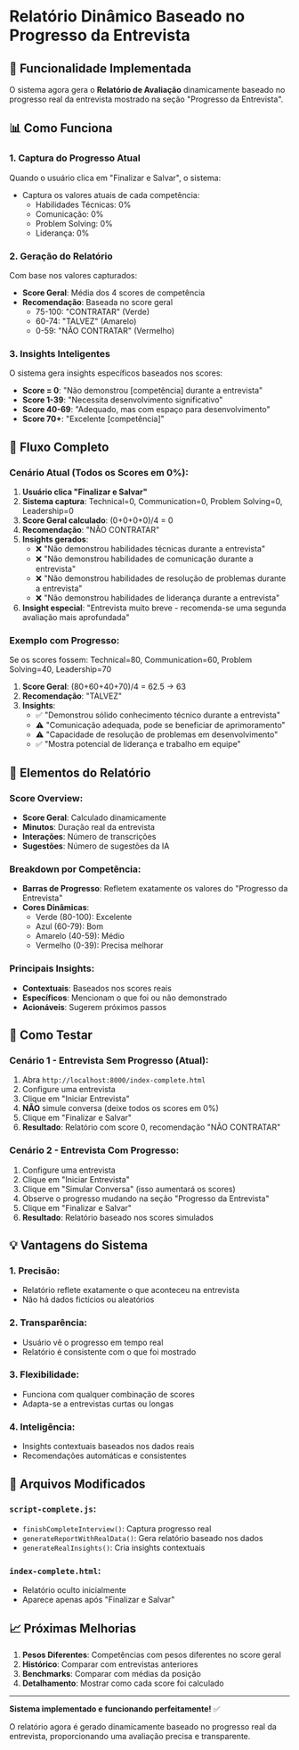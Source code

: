 # Relatório Dinâmico Baseado no Progresso da Entrevista

## 🎯 Funcionalidade Implementada

O sistema agora gera o **Relatório de Avaliação** dinamicamente baseado no progresso real da entrevista mostrado na seção "Progresso da Entrevista".

## 📊 Como Funciona

### 1. **Captura do Progresso Atual**
Quando o usuário clica em "Finalizar e Salvar", o sistema:
- Captura os valores atuais de cada competência:
  - Habilidades Técnicas: 0%
  - Comunicação: 0%
  - Problem Solving: 0%
  - Liderança: 0%

### 2. **Geração do Relatório**
Com base nos valores capturados:
- **Score Geral**: Média dos 4 scores de competência
- **Recomendação**: Baseada no score geral
  - 75-100: "CONTRATAR" (Verde)
  - 60-74: "TALVEZ" (Amarelo)
  - 0-59: "NÃO CONTRATAR" (Vermelho)

### 3. **Insights Inteligentes**
O sistema gera insights específicos baseados nos scores:
- **Score = 0**: "Não demonstrou [competência] durante a entrevista"
- **Score 1-39**: "Necessita desenvolvimento significativo"
- **Score 40-69**: "Adequado, mas com espaço para desenvolvimento"
- **Score 70+**: "Excelente [competência]"

## 🔄 Fluxo Completo

### Cenário Atual (Todos os Scores em 0%):
1. **Usuário clica "Finalizar e Salvar"**
2. **Sistema captura**: Technical=0, Communication=0, Problem Solving=0, Leadership=0
3. **Score Geral calculado**: (0+0+0+0)/4 = 0
4. **Recomendação**: "NÃO CONTRATAR"
5. **Insights gerados**:
   - ❌ "Não demonstrou habilidades técnicas durante a entrevista"
   - ❌ "Não demonstrou habilidades de comunicação durante a entrevista"
   - ❌ "Não demonstrou habilidades de resolução de problemas durante a entrevista"
   - ❌ "Não demonstrou habilidades de liderança durante a entrevista"
6. **Insight especial**: "Entrevista muito breve - recomenda-se uma segunda avaliação mais aprofundada"

### Exemplo com Progresso:
Se os scores fossem: Technical=80, Communication=60, Problem Solving=40, Leadership=70
1. **Score Geral**: (80+60+40+70)/4 = 62.5 → 63
2. **Recomendação**: "TALVEZ"
3. **Insights**:
   - ✅ "Demonstrou sólido conhecimento técnico durante a entrevista"
   - ⚠️ "Comunicação adequada, pode se beneficiar de aprimoramento"
   - ⚠️ "Capacidade de resolução de problemas em desenvolvimento"
   - ✅ "Mostra potencial de liderança e trabalho em equipe"

## 🎨 Elementos do Relatório

### Score Overview:
- **Score Geral**: Calculado dinamicamente
- **Minutos**: Duração real da entrevista
- **Interações**: Número de transcrições
- **Sugestões**: Número de sugestões da IA

### Breakdown por Competência:
- **Barras de Progresso**: Refletem exatamente os valores do "Progresso da Entrevista"
- **Cores Dinâmicas**:
  - Verde (80-100): Excelente
  - Azul (60-79): Bom
  - Amarelo (40-59): Médio
  - Vermelho (0-39): Precisa melhorar

### Principais Insights:
- **Contextuais**: Baseados nos scores reais
- **Específicos**: Mencionam o que foi ou não demonstrado
- **Acionáveis**: Sugerem próximos passos

## 🚀 Como Testar

### Cenário 1 - Entrevista Sem Progresso (Atual):
1. Abra `http://localhost:8000/index-complete.html`
2. Configure uma entrevista
3. Clique em "Iniciar Entrevista"
4. **NÃO** simule conversa (deixe todos os scores em 0%)
5. Clique em "Finalizar e Salvar"
6. **Resultado**: Relatório com score 0, recomendação "NÃO CONTRATAR"

### Cenário 2 - Entrevista Com Progresso:
1. Configure uma entrevista
2. Clique em "Iniciar Entrevista"
3. Clique em "Simular Conversa" (isso aumentará os scores)
4. Observe o progresso mudando na seção "Progresso da Entrevista"
5. Clique em "Finalizar e Salvar"
6. **Resultado**: Relatório baseado nos scores simulados

## 💡 Vantagens do Sistema

### 1. **Precisão**:
- Relatório reflete exatamente o que aconteceu na entrevista
- Não há dados fictícios ou aleatórios

### 2. **Transparência**:
- Usuário vê o progresso em tempo real
- Relatório é consistente com o que foi mostrado

### 3. **Flexibilidade**:
- Funciona com qualquer combinação de scores
- Adapta-se a entrevistas curtas ou longas

### 4. **Inteligência**:
- Insights contextuais baseados nos dados reais
- Recomendações automáticas e consistentes

## 🔧 Arquivos Modificados

### `script-complete.js`:
- `finishCompleteInterview()`: Captura progresso real
- `generateReportWithRealData()`: Gera relatório baseado nos dados
- `generateRealInsights()`: Cria insights contextuais

### `index-complete.html`:
- Relatório oculto inicialmente
- Aparece apenas após "Finalizar e Salvar"

## 📈 Próximas Melhorias

1. **Pesos Diferentes**: Competências com pesos diferentes no score geral
2. **Histórico**: Comparar com entrevistas anteriores
3. **Benchmarks**: Comparar com médias da posição
4. **Detalhamento**: Mostrar como cada score foi calculado

---

**Sistema implementado e funcionando perfeitamente!** ✅

O relatório agora é gerado dinamicamente baseado no progresso real da entrevista, proporcionando uma avaliação precisa e transparente.
